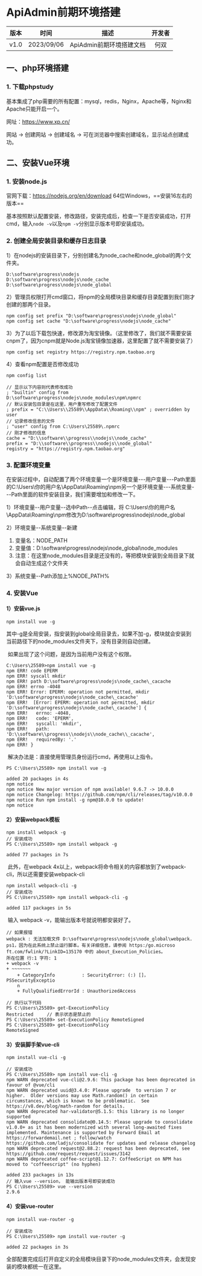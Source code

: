 # ApiAdmin前期环境搭建

| 版本 |    时间    |           描述           | 开发者 |
| :--: | :--------: | :----------------------: | :----: |
| v1.0 | 2023/09/06 | ApiAdmin前期环境搭建文档 |  何双  |

## 一、php环境搭建

### 1. 下载phpstudy

基本集成了php需要的所有配置：mysql，redis，Nginx，Apache等，Nginx和Apache只能开启一个。

网址：https://www.xp.cn/

网站 -> 创建网站 -> 创建域名 -> 可在浏览器中搜索创建域名，显示站点创建成功。

## 二、安装Vue环境

### 1. 安装node.js

官网下载：https://nodejs.org/en/download     64位Windows，==安装16左右的版本==

基本按照默认配置安装，修改路径，安装完成后，检查一下是否安装成功，打开cmd，输入`node -v`以及`npm -v`分别显示版本号即安装成功。

### 2. 创建全局安装目录和缓存日志目录

1）在nodejs的安装目录下，分别创建名为node_cache和node_global的两个文件夹。

```
D:\software\progress\nodejs
D:\software\progress\nodejs\node_cache
D:\software\progress\nodejs\node_global
```

2）管理员权限打开cmd窗口，将npm的全局模块目录和缓存目录配置到我们刚才创建的那两个目录。

```
npm config set prefix "D:\software\progress\nodejs\node_global"
npm config set cache "D:\software\progress\nodejs\node_cache"
```

3）为了以后下载包快速，修改源为淘宝镜像。（这里修改了，我们就不需要安装cnpm了，因为cnpm就是Node.js淘宝镜像加速器，这里配置了就不需要安装了）

```
npm config set registry https://registry.npm.taobao.org
```

4）查看npm配置是否修改成功

```
npm config list

// 显示以下内容则代表修改成功 
; "builtin" config from D:\software\progress\nodejs\node_modules\npm\npmrc
// 默认安装包目录是在这里，用户重写修改了配置文件
; prefix = "C:\\Users\\25589\\AppData\\Roaming\\npm" ; overridden by user
// 记录修改信息的文件
; "user" config from C:\Users\25589\.npmrc
// 刚才修改的信息
cache = "D:\\software\\progress\\nodejs\\node_cache"
prefix = "D:\\software\\progress\\nodejs\\node_global"
registry = "https://registry.npm.taobao.org"
```

### 3. 配置环境变量

在安装过程中，自动配置了两个环境变量一个是环境变量---用户变量---Path里面的C:\Users\你的用户名\AppData\Roaming\npm另一个是环境变量---系统变量---Path里面的软件安装目录，我们需要增加和修改一下。

1）环境变量--用户变量--选中Path--点击编辑，将 C:\Users\你的用户名\AppData\Roaming\npm修改为D:\software\progress\nodejs\node_global

2）环境变量--系统变量--新建

1. 变量名：NODE_PATH
2. 变量值：D:\software\progress\nodejs\node_global\node_modules
3. 注意：在这里node_modules目录是还没有的，等把模块安装到全局目录下就会自动生成这个文件夹

3）系统变量--Path添加上%NODE_PATH%

### 4. 安装Vue

#### 1）安装vue.js

```
npm install vue -g
```

​	其中-g是全局安装，指安装到global全局目录去，如果不加-g，模块就会安装到当前路径下的node_modules文件夹下，没有目录则自动创建。

​	如果出现了这个问题，是因为当前用户没有这个权限。

```
C:\Users\25589>npm install vue -g
npm ERR! code EPERM
npm ERR! syscall mkdir
npm ERR! path D:\software\progress\nodejs\node_cache\_cacache
npm ERR! errno -4048
npm ERR! Error: EPERM: operation not permitted, mkdir 'D:\software\progress\nodejs\node_cache\_cacache'
npm ERR!  [Error: EPERM: operation not permitted, mkdir 'D:\software\progress\nodejs\node_cache\_cacache'] {
npm ERR!   errno: -4048,
npm ERR!   code: 'EPERM',
npm ERR!   syscall: 'mkdir',
npm ERR!   path: 'D:\\software\\progress\\nodejs\\node_cache\\_cacache',
npm ERR!   requiredBy: '.'
npm ERR! }
```

​	解决办法是：直接使用管理员身份运行cmd，再使用以上指令。

```安装成功
PS C:\Users\25589> npm install vue -g

added 20 packages in 4s
npm notice
npm notice New major version of npm available! 9.6.7 -> 10.0.0
npm notice Changelog: https://github.com/npm/cli/releases/tag/v10.0.0
npm notice Run npm install -g npm@10.0.0 to update!
npm notice
```

#### 2）安装webpack模板

```
npm install webpack -g
// 安装成功
PS C:\Users\25589> npm install webpack -g

added 77 packages in 7s
```

​	此外，在webpack 4x以上，webpack将命令相关的内容都放到了webpack-cli，所以还需要安装webpack-cli

```
npm install webpack-cli -g
// 安装成功
PS C:\Users\25589> npm install webpack-cli -g

added 117 packages in 5s
```

​	输入 webpack -v，能输出版本号就说明都安装好了。

```
// 如果报错
webpack : 无法加载文件 D:\software\progress\nodejs\node_global\webpack.
ps1，因为在此系统上禁止运行脚本。有关详细信息，请参阅 https:/go.microso
ft.com/fwlink/?LinkID=135170 中的 about_Execution_Policies。
所在位置 行:1 字符: 1
+ webpack -v
+ ~~~~~~~
    + CategoryInfo          : SecurityError: (:) []，PSSecurityExceptio
    n
    + FullyQualifiedErrorId : UnauthorizedAccess

// 执行以下代码
PS C:\Users\25589> get-ExecutionPolicy
Restricted     // 表示状态是禁止的
PS C:\Users\25589> set-ExecutionPolicy RemoteSigned
PS C:\Users\25589> get-ExecutionPolicy
RemoteSigned
```

#### 3）安装脚手架vue-cli

```
npm install vue-cli -g

// 安装成功
PS C:\Users\25589> npm install vue-cli -g
npm WARN deprecated vue-cli@2.9.6: This package has been deprecated in favour of @vue/cli
npm WARN deprecated uuid@3.4.0: Please upgrade  to version 7 or higher.  Older versions may use Math.random() in certain circumstances, which is known to be problematic.  See https://v8.dev/blog/math-random for details.
npm WARN deprecated har-validator@5.1.5: this library is no longer supported
npm WARN deprecated consolidate@0.14.5: Please upgrade to consolidate v1.0.0+ as it has been modernized with several long-awaited fixes implemented. Maintenance is supported by Forward Email at https://forwardemail.net ; follow/watch https://github.com/ladjs/consolidate for updates and release changelog
npm WARN deprecated request@2.88.2: request has been deprecated, see https://github.com/request/request/issues/3142
npm WARN deprecated coffee-script@1.12.7: CoffeeScript on NPM has moved to "coffeescript" (no hyphen)

added 233 packages in 13s
// 输入vue --version， 能输出版本号即安装成功
PS C:\Users\25589> vue --version
2.9.6
```

#### 4）安装vue-router

```
npm install vue-router -g

// 安装成功
PS C:\Users\25589> npm install vue-router -g

added 22 packages in 3s
```

全部配置完成后打开自定义的全局模块目录下的node_modules文件夹，会发现安装的模块都统一在这里。